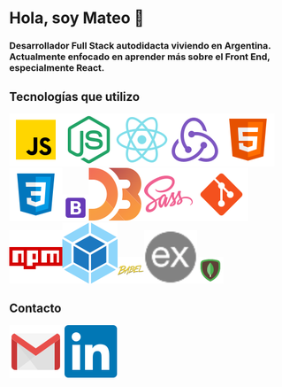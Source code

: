 # Hola, soy Mateo 👋

### Desarrollador Full Stack autodidacta viviendo en Argentina. Actualmente enfocado en aprender más sobre el Front End, especialmente React.

## Tecnologías que utilizo
<a href="https://developer.mozilla.org/es/docs/Web/JavaScript"><img src="https://raw.githubusercontent.com/mateo-agl/mateo-agl/main/icons/javascript.svg"></a><a href="https://nodejs.org/es/about/"><img src="https://raw.githubusercontent.com/mateo-agl/mateo-agl/main/icons/node.svg"></a><a href="https://es.reactjs.org/"><img src="https://raw.githubusercontent.com/mateo-agl/mateo-agl/main/icons/react.svg"></a><a href="https://es.redux.js.org/"><img src="https://raw.githubusercontent.com/mateo-agl/mateo-agl/main/icons/redux.svg"></a><a href="https://developer.mozilla.org/es/docs/Web/HTML"><img src="https://raw.githubusercontent.com/mateo-agl/mateo-agl/main/icons/html.svg"></a><a href="https://developer.mozilla.org/es/docs/Web/CSS"><img src="https://raw.githubusercontent.com/mateo-agl/mateo-agl/main/icons/css.svg"></a><a href="https://getbootstrap.com/"><img src="https://raw.githubusercontent.com/mateo-agl/mateo-agl/main/icons/bootstrap.svg" width="48px" height="48px"></a><a href="https://d3js.org/"><img src="https://raw.githubusercontent.com/mateo-agl/mateo-agl/main/icons/d3.svg"></a><a href="https://sass-lang.com/"><img src="https://raw.githubusercontent.com/mateo-agl/mateo-agl/main/icons/sass.svg"></a><a href="https://git-scm.com/"><img src="https://raw.githubusercontent.com/mateo-agl/mateo-agl/main/icons/git.svg"></a><a href="https://www.npmjs.com/"><img src="https://raw.githubusercontent.com/mateo-agl/mateo-agl/main/icons/npm.svg"></a><a href="https://webpack.js.org/concepts/"><img src="https://raw.githubusercontent.com/mateo-agl/mateo-agl/main/icons/webpack.svg"></a><a href="https://babeljs.io/"><img src="https://raw.githubusercontent.com/mateo-agl/mateo-agl/main/icons/babel.svg" width="48px" height="48px"></a><a href="https://expressjs.com/es/"><img src="https://raw.githubusercontent.com/mateo-agl/mateo-agl/main/icons/express.svg"></a><a href="https://www.mongodb.com/es"><img src="https://raw.githubusercontent.com/mateo-agl/mateo-agl/main/icons/mongodb.svg" width="48px" height="48px"></a>

## Contacto
<a href="mailto:aguilarmateo.1604@gmail.com"><img src="https://raw.githubusercontent.com/mateo-agl/mateo-agl/main/icons/gmail.svg"></a>
<a href="https://www.linkedin.com/in/mateo-aguilar-058b791a8/"><img src="https://raw.githubusercontent.com/mateo-agl/mateo-agl/main/icons/linkedin.svg"></a>
